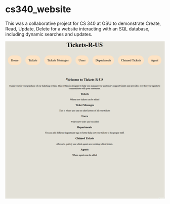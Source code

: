 # cs340_website
<!-- Website for 340
Code is based on https://github.com/osu-cs340-ecampus/nodejs-starter-app changes to how app presents data and how app updates data were made. All HTML and CSS is orginal work. -->

This was a collaborative project for CS 340 at OSU to demonstrate Create, Read, Update, Delete for a website interacting with an SQL database, including dynamic searches and updates.

![](https://github.com/Diamond-Dan/cs340_website/blob/main/index.gif)
